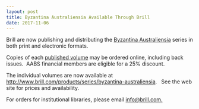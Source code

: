 ```yaml
---
layout: post
title: Byzantina Australiensia Available Through Brill
date: 2017-11-06
---
```


Brill are now publishing and distributing the [Byzantina
Australiensia](http://www.aabs.org.au/byzaust/) series in both print and
electronic formats.

Copies of each [published
volume](http://www.aabs.org.au/byzaust/) may be ordered online,
including back issues.  AABS financial members are eligible for a 25%
discount.

The individual volumes are now available at
<http://www.brill.com/products/series/byzantina-australiensia>.   See
the web site for prices and availability.

For orders for
institutional libraries, please email
[info@brill.com.](mailto:info@brill.com)
